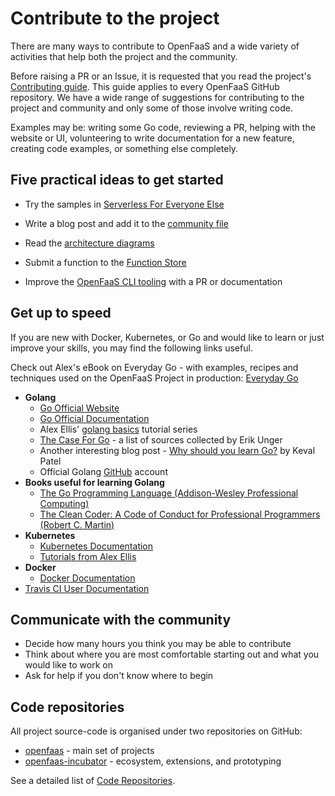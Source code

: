 # Contribute to the project

There are many ways to contribute to OpenFaaS and a wide variety of activities that help both the project and the community.

Before raising a PR or an Issue, it is requested that you read the project's [Contributing guide](https://github.com/openfaas/faas/blob/master/CONTRIBUTING.md). This guide applies to every OpenFaaS GitHub repository. We have a wide range of suggestions for contributing to the project and community and only some of those involve writing code.

Examples may be: writing some Go code, reviewing a PR, helping with the website or UI, volunteering to write documentation for a new feature, creating code examples, or something else completely.

## Five practical ideas to get started

* Try the samples in [Serverless For Everyone Else](https://gumroad.com/l/serverless-for-everyone-else)

* Write a blog post and add it to the [community file](https://github.com/openfaas/faas/blob/master/community.md)

* Read the [architecture diagrams](https://docs.openfaas.com/architecture/gateway/)

* Submit a function to the [Function Store](https://github.com/openfaas/store)

* Improve the [OpenFaaS CLI tooling](https://github.com/openfaas/faas-cli) with a PR or documentation

## Get up to speed

If you are new with Docker, Kubernetes, or Go and would like to learn or just improve your skills, you may find the following links useful.

Check out Alex's eBook on Everyday Go - with examples, recipes and techniques used on the OpenFaaS Project in production: [Everyday Go](https://gumroad.com/l/everyday-golang)

* **Golang**
    * [Go Official Website](https://golang.org)
    * [Go Official Documentation](https://golang.org/doc/)
    * Alex Ellis' [golang basics](https://blog.alexellis.io/tag/golang-basics/) tutorial series
    * [The Case For Go](https://gist.github.com/ungerik/3731476) - a list of sources collected by Erik Unger
    * Another interesting blog post - [Why should you learn Go?](https://medium.com/@kevalpatel2106/why-should-you-learn-go-f607681fad65) by Keval Patel
    * Official Golang [GitHub](https://github.com/golang) account
* **Books useful for learning Golang**
    * [The Go Programming Language (Addison-Wesley Professional Computing)](https://www.amazon.co.uk/Programming-Language-Addison-Wesley-Professional-Computing/dp/0134190440)
    * [The Clean Coder: A Code of Conduct for Professional Programmers (Robert C. Martin)](https://www.amazon.co.uk/Clean-Coder-Conduct-Professional-Programmers/dp/0137081073/ref=sr_1_1?s=books&ie=UTF8&qid=1543083898&sr=1-1&keywords=the+clean+coder)
* **Kubernetes**
    * [Kubernetes Documentation](https://kubernetes.io/docs/home/?path=browse)
    * [Tutorials from Alex Ellis](https://blog.alexellis.io/tag/kubernetes/)
* **Docker**
    * [Docker Documentation](https://docs.docker.com)
* [Travis CI User Documentation](https://docs.travis-ci.com)

## Communicate with the community

* Decide how many hours you think you may be able to contribute
* Think about where you are most comfortable starting out and what you would like to work on
* Ask for help if you don't know where to begin

## Code repositories

All project source-code is organised under two repositories on GitHub:

* [openfaas](https://github.com/openfaas/) - main set of projects
* [openfaas-incubator](https://github.com/openfaas-incubator) - ecosystem, extensions, and prototyping

See a detailed list of [Code Repositories](/contributing/code-repositories).
